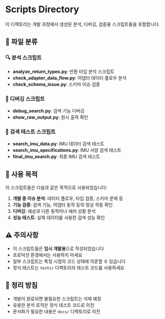 # Scripts Directory

이 디렉토리는 개발 과정에서 생성된 분석, 디버깅, 검증용 스크립트들을 포함합니다.

## 📁 파일 분류

### 🔍 분석 스크립트
- **analyze_return_types.py**: 반환 타입 분석 스크립트
- **check_adapter_data_flow.py**: 어댑터 데이터 플로우 분석
- **check_schema_issue.py**: 스키마 이슈 검증

### 🐛 디버깅 스크립트
- **debug_search.py**: 검색 기능 디버깅
- **show_raw_output.py**: 원시 출력 확인

### 🔎 검색 테스트 스크립트
- **search_imu_data.py**: IMU 데이터 검색 테스트
- **search_imu_specifications.py**: IMU 사양 검색 테스트
- **final_imu_search.py**: 최종 IMU 검색 테스트

## 📝 사용 목적

이 스크립트들은 다음과 같은 목적으로 사용되었습니다:

1. **개발 중 이슈 분석**: 데이터 플로우, 타입 검증, 스키마 문제 등
2. **기능 검증**: 검색 기능, 어댑터 동작 등의 정상 작동 확인
3. **디버깅**: 예상과 다른 동작이나 에러 상황 분석
4. **성능 테스트**: 실제 데이터를 사용한 검색 성능 확인

## ⚠️ 주의사항

- 이 스크립트들은 **임시 개발용**으로 작성되었습니다
- 프로덕션 환경에서는 사용하지 마세요
- 일부 스크립트는 특정 시점의 코드 상태에 의존할 수 있습니다
- 정식 테스트는 `tests/` 디렉토리의 테스트 코드를 사용하세요

## 🧹 정리 방침

- 개발이 완료되면 불필요한 스크립트는 삭제 예정
- 유용한 분석 로직은 정식 테스트 코드로 이전
- 문서화가 필요한 내용은 `docs/` 디렉토리로 이전
